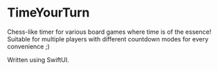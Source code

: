 # TimeYourTurn

Chess-like timer for various board games where time is of the essence!
Suitable for multiple players with different countdown modes for every convenience ;)

Written using SwiftUI.
